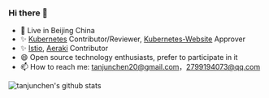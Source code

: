 <!--
🔭 Live in Beijing China
🌱 Graduated from Beihang University
👯 Kubernetes Contributor/Reviewer/Approver
✨ One of the Kubeadm Maintainers
⚡ One of the OpenYurt Maintainers
😄 One of the Kubernetes Chinse Docs and Istio Chinese Docs Maintainers
💬 Member of the ServiceMesher Committee
📫 How to reach me: 1527062125@qq.com, shidaqiu2018@gmail.com
-->


### Hi there 👋

- 🔭 Live in Beijing China
- ✨ [Kubernetes](https://github.com/kubernetes/kubernetes) Contributor/Reviewer, [Kubernetes-Website](https://github.com/kubernetes/website) Approver
- ✨ [Istio](https://github.com/istio/istio), [Aeraki](https://github.com/aeraki-mesh) Contributor
- 😄 Open source technology enthusiasts, prefer to participate in it
- 📫 How to reach me: tanjunchen20@gmail.com，2799194073@qq.com

![tanjunchen's github stats](https://github-readme-stats.vercel.app/api?username=tanjunchen&count_private=true&show_icons=true&theme=radical)

